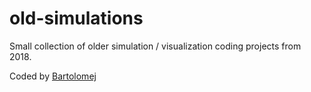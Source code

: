 # old-simulations

Small collection of older simulation / visualization coding projects from 2018.

Coded by [Bartolomej](https://github.com/bartolomej)